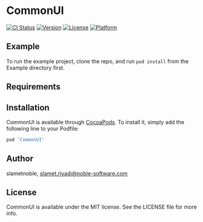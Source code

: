 # CommonUI

[![CI Status](https://img.shields.io/travis/slametnoble/CommonUI.svg?style=flat)](https://travis-ci.org/slametnoble/CommonUI)
[![Version](https://img.shields.io/cocoapods/v/CommonUI.svg?style=flat)](https://cocoapods.org/pods/CommonUI)
[![License](https://img.shields.io/cocoapods/l/CommonUI.svg?style=flat)](https://cocoapods.org/pods/CommonUI)
[![Platform](https://img.shields.io/cocoapods/p/CommonUI.svg?style=flat)](https://cocoapods.org/pods/CommonUI)

## Example

To run the example project, clone the repo, and run `pod install` from the Example directory first.

## Requirements

## Installation

CommonUI is available through [CocoaPods](https://cocoapods.org). To install
it, simply add the following line to your Podfile:

```ruby
pod 'CommonUI'
```

## Author

slametnoble, slamet.riyadi@noble-software.com

## License

CommonUI is available under the MIT license. See the LICENSE file for more info.
